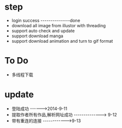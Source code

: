 step
=======

-  login success ---------------done
-  download all image from illustor with threading
-  support auto check and update
-  support download manga
-  support download animation and turn to gif format

To Do
==============
- 多线程下载


update
============
- 登陆成功 ------>2014-9-11
- 提取作者所有作品,解析网址成功 --------------> 9-12
- 带有重连的连接  ------------>9-13
